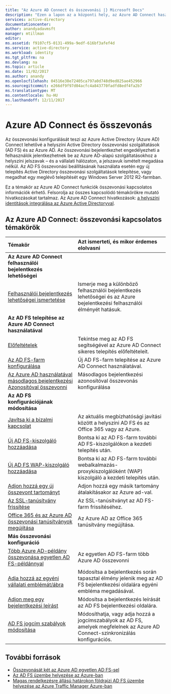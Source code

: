 ```yaml
---
title: "Az Azure AD Connect és összevonási |} Microsoft Docs"
description: "Ezen a lapon az a központi hely, az Azure AD Connect használó AD FS-műveletek összes dokumentációját."
services: active-directory
documentationcenter: 
author: anandyadavmsft
manager: mtillman
editor: 
ms.assetid: f9107cf5-0131-499a-9edf-616bf3afef4d
ms.service: active-directory
ms.workload: identity
ms.tgt_pltfrm: na
ms.devlang: na
ms.topic: article
ms.date: 11/02/2017
ms.author: anandy
ms.openlocfilehash: 04516e38e72405ca797a0d748d9ed825ae452966
ms.sourcegitcommit: e266df9f97d04acfc4a843770fadfd8edf4fa2b7
ms.translationtype: MT
ms.contentlocale: hu-HU
ms.lasthandoff: 12/11/2017
---
```

# <a name="azure-ad-connect-and-federation"></a>Azure AD Connect és összevonás
Az összevonási konfigurálását teszi az Azure Active Directory (Azure AD) Connect lehetővé a helyszíni Active Directory összevonási szolgáltatások (AD FS) és az Azure AD. Az összevonási bejelentkezhet engedélyezheti a felhasználók jelentkezhetnek be az Azure AD-alapú szolgáltatásokhoz a helyszíni jelszavak – és a vállalati hálózaton, a jelszavuk ismételt megadása nélkül. Az AD FS összevonási beállításának használata esetén egy új telepítés Active Directory összevonási szolgáltatások telepítése, vagy megadhat egy meglévő telepítését egy Windows Server 2012 R2-farmban.

Ez a témakör az Azure AD Connect funkciók összevonási kapcsolatos információk érhető. Felsorolja az összes kapcsolódó témakörökre mutató hivatkozásokat tartalmaz. Az Azure AD Connect hivatkozások: [a helyszíni identitások integrálása az Azure Active Directoryval](active-directory-aadconnect.md).

## <a name="azure-ad-connect-federation-topics"></a>Az Azure AD Connect: összevonási kapcsolatos témakörök
| Témakör | Azt ismerteti, és mikor érdemes elolvasni |
|:--- |:--- |
| **Az Azure AD Connect felhasználói bejelentkezés lehetőségei** | |
| [Felhasználói bejelentkezés lehetőségei ismertetése](active-directory-aadconnect-user-signin.md) |Ismerje meg a különböző felhasználói bejelentkezés lehetőségei és az Azure bejelentkezési felhasználói élményét hatásuk. |
| **Az AD FS telepítése az Azure AD Connect használatával** | |
| [Előfeltételek](active-directory-aadconnect-get-started-custom.md#ad-fs-configuration-pre-requisites) |Tekintse meg az AD FS segítségével az Azure AD Connect sikeres telepítés előfeltételeit. |
| [Az AD FS-farm konfigurálása](active-directory-aadconnect-get-started-custom.md#configuring-federation-with-ad-fs) |Új AD FS-farm telepítése az Azure AD Connect használatával. |
| [Az Azure AD használatával másodlagos bejelentkezési Azonosítóval összevonni](active-directory-aadconnect-federation-management.md#alternateid) | Másodlagos bejelentkezési azonosítóval összevonás konfigurálása  |
| **Az AD FS konfigurációjának módosítása** | |
| [Javítsa ki a bizalmi kapcsolat](active-directory-aadconnect-federation-management.md#repairthetrust) |Az aktuális megbízhatósági javítási között a helyszíni AD FS és az Office 365 vagy az Azure. |
| [Új AD FS-kiszolgáló hozzáadása](active-directory-aadconnect-federation-management.md#addadfsserver) |Bontsa ki az AD FS-farm további AD FS-kiszolgálókon a kezdeti telepítés után. |
| [Új AD FS WAP-kiszolgáló hozzáadása](active-directory-aadconnect-federation-management.md#addwapserver) |Bontsa ki az AD FS-farm további webalkalmazás-proxykiszolgálóként (WAP) kiszolgáló a kezdeti telepítés után. |
| [Adjon hozzá egy új összevont tartományt](active-directory-aadconnect-federation-management.md#addfeddomain) |Adjon hozzá egy másik tartomány átalakításakor az Azure ad-val. |
| [Az SSL-tanúsítvány frissítése](active-directory-aadconnectfed-ssl-update.md)| Az SSL-tanúsítványt az AD FS-farm frissítéséhez. |
| [Office 365 és az Azure AD összevonási tanúsítványok megújítása](active-directory-aadconnect-o365-certs.md)|Az Azure AD az Office 365 tanúsítvány megújítása.|
| **Más összevonási konfiguráció** | |
| [Több Azure AD-példány összevonása egyetlen AD FS-példánnyal](active-directory-aadconnectfed-single-adfs-multitenant-federation.md) | Az egyetlen AD FS-farm több Azure AD összevonni| 
| [Adja hozzá az egyéni vállalati emblémát/ábra](active-directory-aadconnect-federation-management.md#customlogo) |Módosítsa a bejelentkezés során tapasztal élmény jelenik meg az AD FS bejelentkezési oldalára egyéni embléma megadásával. |
| [Adjon meg egy bejelentkezési leírást](active-directory-aadconnect-federation-management.md#addsignindescription) |Módosítsa a bejelentkezés leírását az AD FS bejelentkezési oldalára. |
| [AD FS jogcím szabályok módosítása](active-directory-aadconnect-federation-management.md#modclaims) |Módosíthatja, vagy adja hozzá a jogcímszabályok az AD FS, amelyek megfelelnek az Azure AD Connect-szinkronizálás konfigurációs. |


## <a name="additional-resources"></a>További források
* [Összevonását két az Azure AD egyetlen AD FS-sel](active-directory-aadconnectfed-single-adfs-multitenant-federation.md)
* [Az AD FS üzembe helyezése az Azure-ban](active-directory-aadconnect-azure-adfs.md)
* [Magas rendelkezésre állású határokon földrajzi AD FS üzembe helyezése az Azure Traffic Manager Azure-ban](../active-directory-adfs-in-azure-with-azure-traffic-manager.md)

